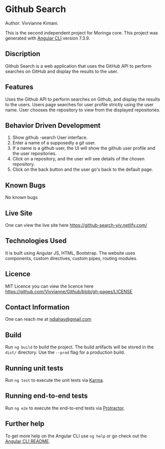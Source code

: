 # Github Search

Author: Vivvianne Kimani.

This is the second independent project for Moringa core. This project was generated with [Angular CLI](https://github.com/angular/angular-cli) version 7.3.9.

## Discription

Github Search is a web application that uses the GitHub API to perform searches on GitHub and display the results to the user.

## Features

Uses the Github API to perform searches on Github, and display the results to the users.
Users page searches for user profile strictly using the user name.
User chooses the repository to view from the displayed repositories.
 ## Behavior Driven Development

 1. Show github -search User interface.
 2. Enter a name of a supposedly a git user.
 3. If a name is a github user, the UI will show the github user profile and the user repositories.
 4. Click on a repository, and the user will see details of the chosen repository.
 5. Click on the back button and the user go's back to the default page.

 ## Known Bugs

 No known bugs

 ## Live Site
 One can view the live site here https://github-search-viv.netlify.com/

 ## Technologies Used
 It is built using Angular JS, HTML, Bootstrap. The website uses components, custom directives, custom pipes, routing modules.

 ## Licence

 MIT Licence
 you can view the licence here https://github.com/Vivvianne/Github/blob/gh-pages/LICENSE

 ## Contact Information
 One can reach me at ndiahav@gmail.com


## Build

Run `ng build` to build the project. The build artifacts will be stored in the `dist/` directory. Use the `--prod` flag for a production build.

## Running unit tests

Run `ng test` to execute the unit tests via [Karma](https://karma-runner.github.io).

## Running end-to-end tests

Run `ng e2e` to execute the end-to-end tests via [Protractor](http://www.protractortest.org/).

## Further help

To get more help on the Angular CLI use `ng help` or go check out the [Angular CLI README](https://github.com/angular/angular-cli/blob/master/README.md).

